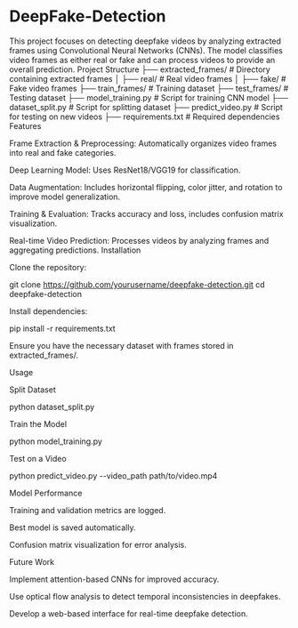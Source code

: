 # DeepFake-Detection
This project focuses on detecting deepfake videos by analyzing extracted frames using Convolutional Neural Networks (CNNs). The model classifies video frames as either real or fake and can process videos to provide an overall prediction.
Project Structure
├── extracted_frames/       # Directory containing extracted frames
│   ├── real/               # Real video frames
│   ├── fake/               # Fake video frames
├── train_frames/           # Training dataset
├── test_frames/            # Testing dataset
├── model_training.py       # Script for training CNN model
├── dataset_split.py        # Script for splitting dataset
├── predict_video.py        # Script for testing on new videos
├── requirements.txt        # Required dependencies
Features

Frame Extraction & Preprocessing: Automatically organizes video frames into real and fake categories.

Deep Learning Model: Uses ResNet18/VGG19 for classification.

Data Augmentation: Includes horizontal flipping, color jitter, and rotation to improve model generalization.

Training & Evaluation: Tracks accuracy and loss, includes confusion matrix visualization.

Real-time Video Prediction: Processes videos by analyzing frames and aggregating predictions.
Installation

Clone the repository:

git clone https://github.com/yourusername/deepfake-detection.git
cd deepfake-detection

Install dependencies:

pip install -r requirements.txt

Ensure you have the necessary dataset with frames stored in extracted_frames/.

Usage

Split Dataset

python dataset_split.py

Train the Model

python model_training.py

Test on a Video

python predict_video.py --video_path path/to/video.mp4

Model Performance

Training and validation metrics are logged.

Best model is saved automatically.

Confusion matrix visualization for error analysis.

Future Work

Implement attention-based CNNs for improved accuracy.

Use optical flow analysis to detect temporal inconsistencies in deepfakes.

Develop a web-based interface for real-time deepfake detection.



